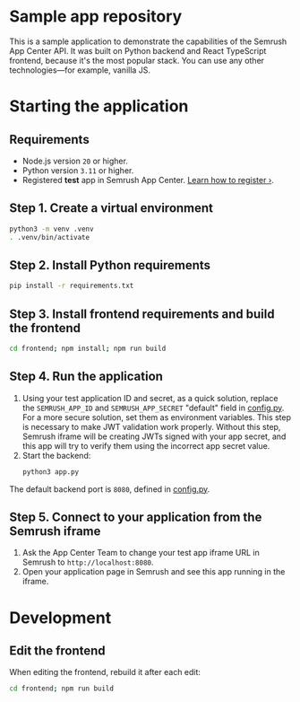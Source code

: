 # Sample app repository

This is a sample application to demonstrate the capabilities of the Semrush App Center API. 
It was built on Python backend and React TypeScript frontend, 
because it's the most popular stack. You can use any other technologies—for example,
vanilla JS.

# Starting the application

## Requirements

*  Node.js version `20` or higher.
*  Python version `3.11` or higher.
*  Registered **test** app in Semrush App Center.
   [Learn how to register ›](https://www.semrush.com/apps/docs/join-appcenter).

## Step 1. Create a virtual environment

```bash
python3 -m venv .venv
. .venv/bin/activate
```

## Step 2. Install Python requirements

```bash
pip install -r requirements.txt
```

## Step 3. Install frontend requirements and build the frontend

```bash
cd frontend; npm install; npm run build
```

## Step 4. Run the application

1.  Using your test application ID and secret, as a quick solution, replace the `SEMRUSH_APP_ID` and 
    `SEMRUSH_APP_SECRET` "default" field in [config.py](./config.py).
    For a more secure solution, set them as environment variables. 
    This step is necessary to make JWT validation work properly. 
    Without this step, Semrush iframe will be creating JWTs signed with your app secret, 
    and this app will try to verify them using the incorrect app secret value.
1.  Start the backend:
    ```bash
    python3 app.py
    ```

The default backend port is `8080`, defined in [config.py](./config.py).

## Step 5. Connect to your application from the Semrush iframe

1. Ask the App Center Team to change your test app iframe URL in Semrush to `http://localhost:8080`.
1. Open your application page in Semrush and see this app running in the iframe.

# Development

## Edit the frontend

When editing the frontend, rebuild it after each edit:

```bash
cd frontend; npm run build
```
